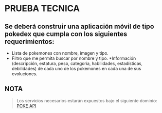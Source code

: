 # PRUEBA TECNICA

## Se deberá construir una aplicación móvil de tipo pokedex que cumpla con los siguientes requerimientos:
* Lista de pokemones con nombre, imagen y tipo.
* Filtro que me permita buscar por nombre y tipo.
*Información (descripción, estatura, peso, categoría, habilidades, estadísticas, debilidades) de cada uno de los pokemones en cada una de sus evoluciones.

## NOTA
> Los servicios necesarios estarán expuestos bajo el siguiente dominio: [POKE API](https://pokeapi.co/)
